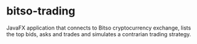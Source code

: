 # bitso-trading
JavaFX application that connects to Bitso cryptocurrency exchange, lists the top bids, asks and trades and simulates a contrarian trading strategy.
